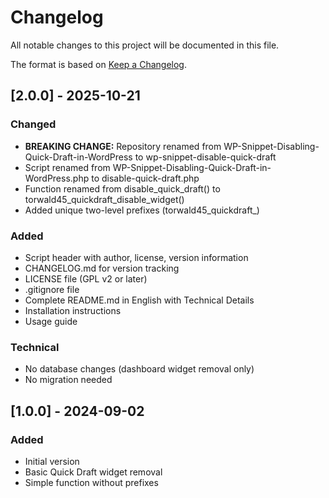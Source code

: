 # Changelog

All notable changes to this project will be documented in this file.

The format is based on [Keep a Changelog](https://keepachangelog.com/en/1.0.0/).

## [2.0.0] - 2025-10-21

### Changed
- **BREAKING CHANGE:** Repository renamed from WP-Snippet-Disabling-Quick-Draft-in-WordPress to wp-snippet-disable-quick-draft
- Script renamed from WP-Snippet-Disabling-Quick-Draft-in-WordPress.php to disable-quick-draft.php
- Function renamed from disable_quick_draft() to torwald45_quickdraft_disable_widget()
- Added unique two-level prefixes (torwald45_quickdraft_)

### Added
- Script header with author, license, version information
- CHANGELOG.md for version tracking
- LICENSE file (GPL v2 or later)
- .gitignore file
- Complete README.md in English with Technical Details
- Installation instructions
- Usage guide

### Technical
- No database changes (dashboard widget removal only)
- No migration needed

## [1.0.0] - 2024-09-02

### Added
- Initial version
- Basic Quick Draft widget removal
- Simple function without prefixes
